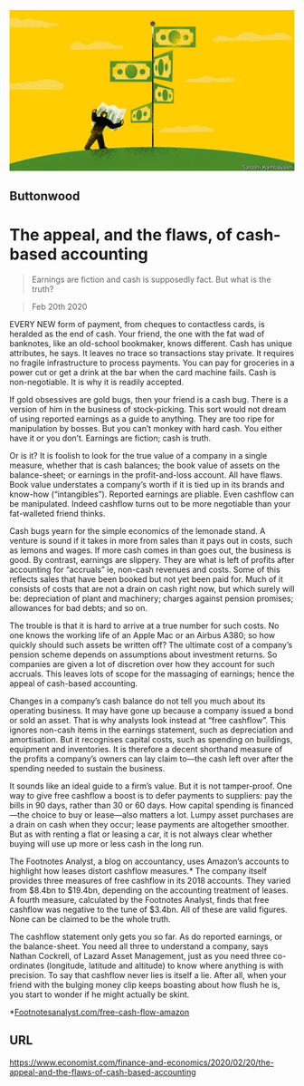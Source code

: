 ![](./images/20200222_FND002_0.jpg)

## Buttonwood

# The appeal, and the flaws, of cash-based accounting

> Earnings are fiction and cash is supposedly fact. But what is the truth?

> Feb 20th 2020

EVERY NEW form of payment, from cheques to contactless cards, is heralded as the end of cash. Your friend, the one with the fat wad of banknotes, like an old-school bookmaker, knows different. Cash has unique attributes, he says. It leaves no trace so transactions stay private. It requires no fragile infrastructure to process payments. You can pay for groceries in a power cut or get a drink at the bar when the card machine fails. Cash is non-negotiable. It is why it is readily accepted.

If gold obsessives are gold bugs, then your friend is a cash bug. There is a version of him in the business of stock-picking. This sort would not dream of using reported earnings as a guide to anything. They are too ripe for manipulation by bosses. But you can’t monkey with hard cash. You either have it or you don’t. Earnings are fiction; cash is truth.

Or is it? It is foolish to look for the true value of a company in a single measure, whether that is cash balances; the book value of assets on the balance-sheet; or earnings in the profit-and-loss account. All have flaws. Book value understates a company’s worth if it is tied up in its brands and know-how (“intangibles”). Reported earnings are pliable. Even cashflow can be manipulated. Indeed cashflow turns out to be more negotiable than your fat-walleted friend thinks.

Cash bugs yearn for the simple economics of the lemonade stand. A venture is sound if it takes in more from sales than it pays out in costs, such as lemons and wages. If more cash comes in than goes out, the business is good. By contrast, earnings are slippery. They are what is left of profits after accounting for “accruals” ie, non-cash revenues and costs. Some of this reflects sales that have been booked but not yet been paid for. Much of it consists of costs that are not a drain on cash right now, but which surely will be: depreciation of plant and machinery; charges against pension promises; allowances for bad debts; and so on.

The trouble is that it is hard to arrive at a true number for such costs. No one knows the working life of an Apple Mac or an Airbus A380; so how quickly should such assets be written off? The ultimate cost of a company’s pension scheme depends on assumptions about investment returns. So companies are given a lot of discretion over how they account for such accruals. This leaves lots of scope for the massaging of earnings; hence the appeal of cash-based accounting.

Changes in a company’s cash balance do not tell you much about its operating business. It may have gone up because a company issued a bond or sold an asset. That is why analysts look instead at “free cashflow”. This ignores non-cash items in the earnings statement, such as depreciation and amortisation. But it recognises capital costs, such as spending on buildings, equipment and inventories. It is therefore a decent shorthand measure of the profits a company’s owners can lay claim to—the cash left over after the spending needed to sustain the business.

It sounds like an ideal guide to a firm’s value. But it is not tamper-proof. One way to give free cashflow a boost is to defer payments to suppliers: pay the bills in 90 days, rather than 30 or 60 days. How capital spending is financed—the choice to buy or lease—also matters a lot. Lumpy asset purchases are a drain on cash when they occur; lease payments are altogether smoother. But as with renting a flat or leasing a car, it is not always clear whether buying will use up more or less cash in the long run.

The Footnotes Analyst, a blog on accountancy, uses Amazon’s accounts to highlight how leases distort cashflow measures.* The company itself provides three measures of free cashflow in its 2018 accounts. They varied from $8.4bn to $19.4bn, depending on the accounting treatment of leases. A fourth measure, calculated by the Footnotes Analyst, finds that free cashflow was negative to the tune of $3.4bn. All of these are valid figures. None can be claimed to be the whole truth.

The cashflow statement only gets you so far. As do reported earnings, or the balance-sheet. You need all three to understand a company, says Nathan Cockrell, of Lazard Asset Management, just as you need three co-ordinates (longitude, latitude and altitude) to know where anything is with precision. To say that cashflow never lies is itself a lie. After all, when your friend with the bulging money clip keeps boasting about how flush he is, you start to wonder if he might actually be skint.

*[Footnotesanalyst.com/free-cash-flow-amazon](https://www.economist.com/https://www.footnotesanalyst.com/free-cash-flow-amazon/)

## URL

https://www.economist.com/finance-and-economics/2020/02/20/the-appeal-and-the-flaws-of-cash-based-accounting
